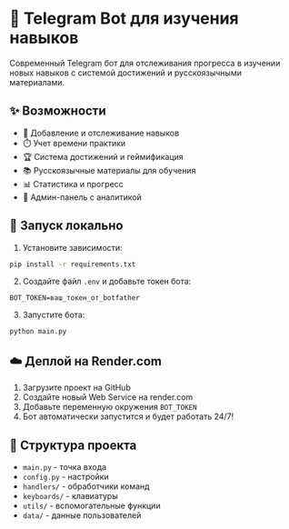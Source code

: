 # 🤖 Telegram Bot для изучения навыков

Современный Telegram бот для отслеживания прогресса в изучении новых навыков с системой достижений и русскоязычными материалами.

## ✨ Возможности

- 🎯 Добавление и отслеживание навыков
- ⏱️ Учет времени практики
- 🏆 Система достижений и геймификация
- 📚 Русскоязычные материалы для обучения
- 📊 Статистика и прогресс
- 🔧 Админ-панель с аналитикой

## 🚀 Запуск локально

1. Установите зависимости:
```bash
pip install -r requirements.txt
```

2. Создайте файл `.env` и добавьте токен бота:
```
BOT_TOKEN=ваш_токен_от_botfather
```

3. Запустите бота:
```bash
python main.py
```

## ☁️ Деплой на Render.com

1. Загрузите проект на GitHub
2. Создайте новый Web Service на render.com
3. Добавьте переменную окружения `BOT_TOKEN`
4. Бот автоматически запустится и будет работать 24/7!

## 📁 Структура проекта

- `main.py` - точка входа
- `config.py` - настройки
- `handlers/` - обработчики команд
- `keyboards/` - клавиатуры
- `utils/` - вспомогательные функции
- `data/` - данные пользователей
